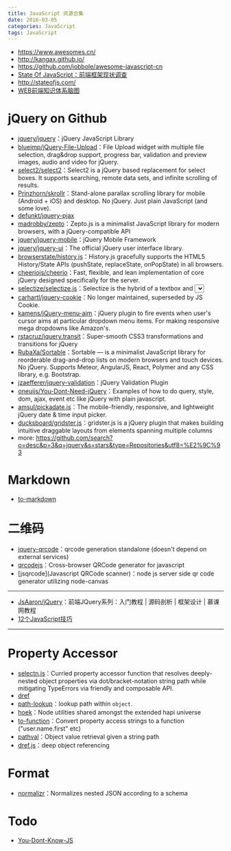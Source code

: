 ```yaml
---
title: JavaScript 资源合集
date: 2016-03-05
categories: JavaScript
tags: JavaScript
---
```


- https://www.awesomes.cn/
- http://kangax.github.io/
- https://github.com/jobbole/awesome-javascript-cn
- [State Of JavaScript：前端框架现状调查](https://segmentfault.com/a/1190000006728971)
- http://stateofjs.com/
- [WEB前端知识体系脑图](http://www.jianshu.com/p/00baf1e65322)

# jQuery on Github
- [jquery/jquery](https://github.com/jquery/jquery)：jQuery JavaScript Library
- [blueimp/jQuery-File-Upload](https://github.com/blueimp/jQuery-File-Upload)：File Upload widget with multiple file selection, drag&drop support, progress bar, validation and preview images, audio and video for jQuery.
- [select2/select2](https://github.com/select2/select2)：Select2 is a jQuery based replacement for select boxes. It supports searching, remote data sets, and infinite scrolling of results.
- [Prinzhorn/skrollr](https://github.com/Prinzhorn/skrollr)：Stand-alone parallax scrolling library for mobile (Android + iOS) and desktop. No jQuery. Just plain JavaScript (and some love).
- [defunkt/jquery-pjax](https://github.com/defunkt/jquery-pjax)
- [madrobby/zepto](https://github.com/madrobby/zepto)：Zepto.js is a minimalist JavaScript library for modern browsers, with a jQuery-compatible API
- [jquery/jquery-mobile](https://github.com/jquery/jquery-mobile)：jQuery Mobile Framework
- [jquery/jquery-ui](https://github.com/jquery/jquery-ui)：The official jQuery user interface library.
- [browserstate/history.js](https://github.com/browserstate/history.js)：History.js gracefully supports the HTML5 History/State APIs (pushState, replaceState, onPopState) in all browsers.
- [cheeriojs/cheerio](https://github.com/cheeriojs/cheerio)：Fast, flexible, and lean implementation of core jQuery designed specifically for the server.
- [selectize/selectize.js](https://github.com/selectize/selectize.js)：Selectize is the hybrid of a textbox and <select> box. It's jQuery based and it has autocomplete and native-feeling keyboard navigation; useful for tagging, contact lists, etc.
- [carhartl/jquery-cookie](https://github.com/carhartl/jquery-cookie)：No longer maintained, superseded by JS Cookie.
- [kamens/jQuery-menu-aim](https://github.com/kamens/jQuery-menu-aim)：jQuery plugin to fire events when user's cursor aims at particular dropdown menu items. For making responsive mega dropdowns like Amazon's.
- [rstacruz/jquery.transit](https://github.com/rstacruz/jquery.transit)：Super-smooth CSS3 transformations and transitions for jQuery
- [RubaXa/Sortable](https://github.com/RubaXa/Sortable)：Sortable — is a minimalist JavaScript library for reorderable drag-and-drop lists on modern browsers and touch devices. No jQuery. Supports Meteor, AngularJS, React, Polymer and any CSS library, e.g. Bootstrap.
- [jzaefferer/jquery-validation](https://github.com/jzaefferer/jquery-validation)：jQuery Validation Plugin
- [oneuijs/You-Dont-Need-jQuery](https://github.com/oneuijs/You-Dont-Need-jQuery)：Examples of how to do query, style, dom, ajax, event etc like jQuery with plain javascript.
- [amsul/pickadate.js](https://github.com/amsul/pickadate.js)：The mobile-friendly, responsive, and lightweight jQuery date & time input picker.
- [ducksboard/gridster.js](https://github.com/ducksboard/gridster.js)：gridster.js is a jQuery plugin that makes building intuitive draggable layouts from elements spanning multiple columns
- more: https://github.com/search?o=desc&p=3&q=jquery&s=stars&type=Repositories&utf8=%E2%9C%93


# Markdown
- [to-markdown](https://github.com/domchristie/to-markdown)

# 二维码
- [jquery-qrcode](https://github.com/jeromeetienne/jquery-qrcode)：qrcode generation standalone (doesn't depend on external services)
- [qrcodejs](https://github.com/davidshimjs/qrcodejs)：Cross-browser QRCode generator for javascript
- [jsqrcode](Javascript QRCode scanner)：node js server side qr code generator utilizing node-canvas


---

- [JsAaron/jQuery](https://github.com/JsAaron/jQuery)：前端JQuery系列：入门教程 | 源码剖析 | 框架设计 | 慕课网教程
- [12个JavaScript技巧](http://www.w3cplus.com/javascript/12-extremely-useful-hacks-for-javascript.html)

---

# Property Accessor
- [selectn.js](https://github.com/wilmoore/selectn.js)：Curried property accessor function that resolves deeply-nested object properties via dot/bracket-notation string path while mitigating TypeErrors via friendly and composable API.
- [dref](https://github.com/crcn/dref.js)
- [path-lookup](https://github.com/yields/path-lookup)：lookup path within `object`.
- [hoek](https://github.com/hapijs/hoek)：Node utilities shared amongst the extended hapi universe
- [to-function](https://github.com/component/to-function)：Convert property access strings to a function ("user.name.first" etc)
- [pathval](https://github.com/chaijs/pathval)：Object value retrieval given a string path
- [dref.js](https://github.com/crcn-archive/dref.js)：deep object referencing

# Format
- [normalizr](https://github.com/paularmstrong/normalizr)：Normalizes nested JSON according to a schema

# Todo
- [You-Dont-Know-JS](https://github.com/getify/You-Dont-Know-JS)

